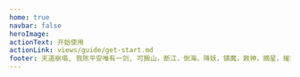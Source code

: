```yaml
---
home: true
navbar: false
heroImage: 
actionText: 开始使用
actionLink: views/guide/get-start.md
footer: 天道崩塌, 我陈平安唯有一剑, 可搬山，断江，倒海，降妖，镇魔，敕神，摘星，摧城，开天
---
```


<ClientOnly>
  <yumi-home/>
</ClientOnly>
